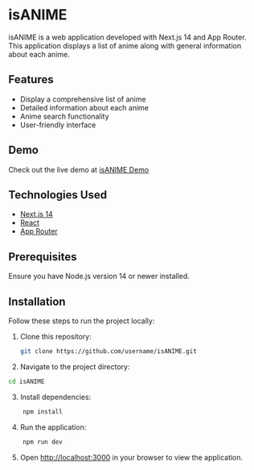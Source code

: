 # isANIME

isANIME is a web application developed with Next.js 14 and App Router. This application displays a list of anime along with general information about each anime.

## Features

- Display a comprehensive list of anime
- Detailed information about each anime
- Anime search functionality
- User-friendly interface

## Demo

Check out the live demo at [isANIME Demo](https://example.com)

## Technologies Used

- [Next.js 14](https://nextjs.org/)
- [React](https://reactjs.org/)
- [App Router](https://nextjs.org/docs/app/building-your-application/routing)

## Prerequisites

Ensure you have Node.js version 14 or newer installed.

## Installation

Follow these steps to run the project locally:

1. Clone this repository:

    ```bash
    git clone https://github.com/username/isANIME.git
    ```

2. Navigate to the project directory:
```bash
cd isANIME
```

3. Install dependencies:

```bash
    npm install
```

4. Run the application:

```bash
    npm run dev
```

5. Open [http://localhost:3000](http://localhost:3000) in your browser to view the application.


